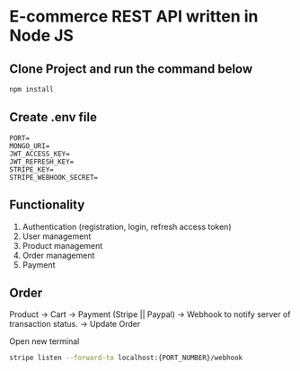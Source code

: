 # E-commerce REST API written in Node JS

## Clone Project and run the command below

``` bash
npm install
```

## Create .env file

```.env
PORT=
MONGO_URI=
JWT_ACCESS_KEY=
JWT_REFRESH_KEY=
STRIPE_KEY=
STRIPE_WEBHOOK_SECRET=
```

## Functionality

1. Authentication (registration, login, refresh access token)
2. User management
3. Product management
4. Order management
5. Payment

## Order

Product -> Cart -> Payment (Stripe || Paypal) -> Webhook to notify server of transaction status. -> Update Order

Open new terminal

```bash
stripe listen --forward-to localhost:{PORT_NUMBER}/webhook
```
